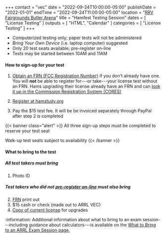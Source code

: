 +++
contact = "vec"
date = "2022-09-24T10:00:00-05:00"
publishDate = "2022-01-01"
endTime = "2022-09-24T11:00:00-05:00"
location = "[RRV Fairgrounds Butler Arena](/places/rrv-fairgrounds-butler-arena/)"
title = "Hamfest Testing Session"
dates = [ "License Testing" ]
outputs = [ "HTML", "Calendar" ]
categories = [ "License Testing" ]
+++
* Computerized testing only; paper tests will not be administered
* *Bring Your Own Device* (i.e. laptop computer) suggested
* Only 20 test seats available; pre-register on-line
* Tests may be started between 10AM and 11AM

#### How to sign-up for your test

1. [Obtain an FRN (FCC Registration Number)](https://apps.fcc.gov/coresWeb/regEntityType.do)
if you don't already have one. You will **not** be able to register
for---or take---your license test without an FRN. Hams upgrading their
license already have an FRN and can
[look it up in the Commission Registration System (CORES)](https://apps.fcc.gov/cores/simpleSearch.do?csfrToken=)

2. [Register at hamstudy.org](https://hamstudy.org/sessions/628538dbee6eb017e7fcaa9c/1)

3. Pay the $15 test fee. It will be be invoiced separately through
PayPal after step 2 is completed

{{< banner class="alert" >}}
All three sign-up steps must be completed to reserve your test seat

Walk-up test seats subject to availability
{{< /banner >}}

#### What to bring to the test

##### All test takers must bring
1. Photo ID

##### Test takers who did not [pre-register on-line](https://hamstudy.org/sessions/60d14f59113f1d51c01f9dae/1) must ***also*** bring
2. [FRN](https://www.fcc.gov/wireless/support/universal-licensing-system-uls-resources/new-users-guide-getting-started-universal) print out
2. $15 cash or check (made out to ARRL VEC)
2. [Copy of current license](http://www.arrl.org/obtain-license-copy) for upgrades

:information: Additional information about what to bring to an exam session---including guidance
about calculators---is available on the
[What to Bring to an ARRL Exam Session page](http://www.arrl.org/what-to-bring-to-an-exam-session),

